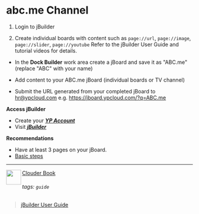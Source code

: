 abc.me Channel
===

1. Login to jBuilder

2. Create individual boards with content such as `page://url`, `page://image`, `page://slider`, `page://youtube`
Refer to the jBuilder User Guide and tutorial videos for details.

- In the **Dock Builder** work area create a jBoard
and save it as "ABC.me" (replace "ABC" with your name)

- Add content to your ABC.me jBoard (individual boards or TV channel)

- Submit the URL generated from your completed jBoard to hr@ypcloud.com
e.g. https://jboard.ypcloud.com/?q=ABC.me

**Access jBuilder**
- Create your ***[YP Account](https://hackmd.io/@ypcloud-inc/setting-up#-YP-Account)***
- Visit ***[jBuilder](https://jbuilder.ypcloud.com)***

**Recommendations**
- Have at least 3 pages on your jBoard. 
- [Basic steps](https://hackmd.io/@ypcloud-inc/steps)

---
<img align="left" height="40" src="https://m3.ypcloud.com/cms/jdi_cards_clouder_cms_6eae937bb7.png"> [Clouder Book](book.md)

###### tags: `guide`
> [jBuilder User Guide](https://hackmd.io/@ypcloud-inc/jbuilder)
